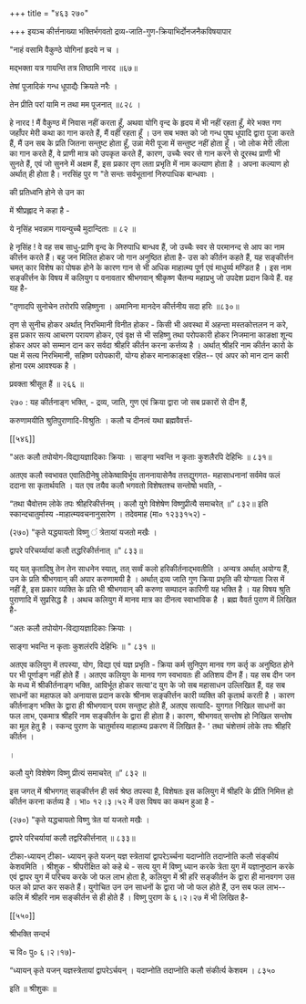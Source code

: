+++
title = "४६३ २७०"

+++
इयञ्च कीर्त्तनाख्या भक्तिर्भगवतो द्रव्य-जाति-गुण-क्रियाभिर्दोनजनैकविषयापार 

"नाहं वसामि वैकुण्ठे योगिनां हृदये न च । 

मद्भक्ता यत्र गायन्ति तत्र तिष्ठामि नारद ॥६७॥ 

तेषां पूजादिकं गन्ध धूपाद्यैः क्रियते नरैः । 

तेन प्रीति परां यामि न तथा मम पूजनात् ॥८२८ । 

हे नारद ! मैं वैकुण्ठ में निवास नहीं करता हूँ, अथवा योगि वृन्द के हृदय में भी नहीं रहता हूँ, मेरे भक्त गण जहाँपर मेरी कथा का गान करते हैं, मैं वहीं रहता हूँ । उन सब भक्त को जो गन्ध पुष्प धूपादि द्वारा पूजा करते हैं, मैं उन सब के प्रति जितना सन्तुष्ट होता हूँ, उन्ना मेरी पूजा में सन्तुष्ट नहीं होता हूँ । जो लोक मेरी लीला का गान करते हैं, वे प्राणी मात्र को उपकृत करते हैं, कारण, उच्चैः स्वर से गान करने से दूरस्थ प्राणी भी सुनते हैं, एवं जो सुनने में अक्षम हैं, इस प्रकार तृण लता प्रभृति में नाम कल्याण होता है । अपना कल्याण हो अर्थात् ही होता है। नरसिंह पुर ण "ते सन्तः सर्वभूतानां निरुपाधिक बान्धवाः । 

की प्रतिध्वनि होने से उन का 

में श्रीप्रह्लाद ने कहा है - 

ये नृसिंह भवन्नाम गायन्युच्चै मुदान्दिताः ॥ ८२ ॥ 

हे नृसिंह ! वे वह सब साधु-प्राणि वृन्द के निरुपाधि बान्धव हैं, जो उच्चैः स्वर से परमानन्द से आप का नाम कीर्त्तन करते हैं। बहु जन मिलित होकर जो गान अनुष्ठित होता है- उस को कीर्तन कहते हैं, यह सङ्कीर्त्तन चमत् कार विशेष का पोषक होने के कारण गान से भी अधिक माहात्म्य पूर्ण एवं माधुर्य्य मण्डित है । इस नाम सङ्कीर्त्तन के विषय में कलियुग प वनावतार श्रीभगवान् श्रीकृष्ण चैतन्य महाप्रभु जो उपदेश प्रदान किये हैं. वह यह है- 

"तृणादपि सुनोचेन तरोरपि सहिष्णुना । अमानिना मानदेन कीर्त्तनीय सदा हरिः ॥८३०॥ 

तृण से सुनीच होकर अर्थात् निरभिमानी विनीत होकर - किसी भी अवस्था में अहन्ता मस्तकोत्तलन न करे, इस प्रकार सत्य आचरण परायण होकर, एवं वृक्ष से भी सहिष्णु तथा परोपकारी होकर निजमाना काङक्षा शून्य होकर अपर को सम्मान दान कर सर्वदा श्रीहरि कीर्तन करना कर्त्तव्य है । अर्थात् श्रीहरि नाम कीर्तन कारो के पक्ष में सत्य निरभिमानी, सहिष्ण परोपकारी, योग्य होकर मानाकाङ्क्षा रहित-- एवं अपर को मान दान कारी होना परम आवश्यक है । 

प्रवक्ता श्रीसूत हैं ॥ २६६ ॥ 

२७० : यह कीर्तनाङ्ग भक्ति, - द्रव्य, जाति, गुण एवं क्रिया द्वारा जो सब प्रकारों से दीन हैं,

करुणामयीति श्रुतिपुराणादि-विश्रुतिः । कलौ च दीनत्वं यथा ब्रह्मवैवर्त्त- 

[[५४६]]

"अतः कलौ तपोयोग-विद्यायज्ञादिकाः क्रियाः । साङ्गा भवन्ति न कृताः कुशलैरपि देहिभिः ॥ ८३१॥ 

अतएव कलौ स्वभावत एवातिदीनेषु लोकेष्वाविर्भूय ताननायासेनैव तत्तद्युगगत- महासाधनानां सर्वमेव फलं ददाना सा कृतार्थयति । यत एव तयैव कलौ भगवतो विशेषतश्च सन्तोषो भवति, - 

“तथा चैवोत्तम लोके तपः श्रीहरिकीर्त्तनम् । कलौ युगे विशेषेण विष्णुप्रीत्यै समाचरेत् ॥” ८३२॥ इति स्कान्दचातुर्मास्य -माहात्म्यवचनानुसारेण । तदेवमाह (मा० १२३३१५२) - 

(२७०) "कृते यद्धयायतो विष्णु ं त्रेतायां यजतो मखैः । 

द्वापरे परिचर्य्यायां कलौ तद्धरिकीर्त्तनात् ॥" ८३३॥ 

यद् यत् कृतादिषु तेन तेन साधनेन स्यात्, तत् सर्व्वं कलो हरिकीर्तनाद्भवतीति । अन्यत्र अर्थात् अयोग्य हैं, उन के प्रति श्रीभगवान् की अपार करुणामयी है । अर्थात् द्रव्य जाति गुण क्रिया प्रभृति की योग्यता जिस में नहीं है, इस प्रकार व्यक्ति के प्रति भी श्रीभगवान् की करुणा सम्पादन कारिणी यह भक्ति है । यह विषय श्रुति पुराणादि में सुप्रसिद्ध है । अथच कलियुग में मानव मात्र का दीनत्व स्वाभाविक है । ब्रह्म वैवर्त पुराण में लिखित है- 

“अतः कलौ तपोयोग-विद्यायज्ञादिकाः क्रियाः । 

साङ्गा भवन्ति न कृताः कुशलंरपि देहिभिः ॥ " ८३१ ॥ 

अतएव कलियुग में तपस्या, योग, विद्या एवं यज्ञ प्रभृति - क्रिया कर्म सुनिपुण मानव गण कर्तृ क अनुष्ठित होने पर भी पूर्णाङ्ग नहीं होते हैं । अतएव कलियुग के मानव गण स्वभावतः ही अतिशय दीन हैं। यह सब दीन जन के मध्य में श्रीकीर्तनाङ्ग भक्ति, आविर्भूत होकर सत्या'द युग के जो सब महासाधन उल्लिखित हैं, वह सब साधनों का महाफल को अनायास प्रदान करके श्रीनाम सङ्कीर्त्तन कारी व्यक्ति की कृतार्थ करती है । कारण कीर्तनाङ्ग भक्ति के द्वारा ही श्रीभगवान् परम सन्तुष्ट होते हैं, अतएव सत्यादि- युगगत निखिल साधनों का फल लाभ, एकमात्र श्रीहरि नाम सङ्कीर्तन के द्वारा ही होता है। कारण, श्रीभगवत् सन्तोष हो निखिल सन्तोष का मूल हेतु है । स्कन्द पुराण के चातुर्मास्य माहात्म्य प्रकरण में लिखित है- ' तथा चंशेत्तमं लोके तपः श्रीहरि कीर्तन । 


। 

कलौ युगे विशेषेण विष्णु प्रीत्यं समाचरेत् ॥” ८३२ ॥ 

इस जगत् में श्रीभगगत् सङ्कीर्त्तन ही सर्व श्रेष्ठ तपस्या है, विशेषतः इस कलियुग में श्रीहरि के प्रीति निमित्त हो कीर्तन करना कर्तव्य है । भा० १२।३।५२ में उस विषय का कथन हुआ है - 

(२७०) "कृते यद्धचायतो विष्णु त्रेत यां यजतो मखैः । 

द्वापरे परिचर्यायां कलौ तद्वरिकीर्त्तनात् ॥ ८३३॥ 

टीका-ध्यायन् टीका- ध्यायन् कृते यजन् यज्ञ स्त्रेतायां द्वापरेऽर्च्चना यदाप्नोति तदाप्नोति कलौ संङ्कीयं केशवमिति । श्रीशुक - श्रीपरीक्षित को कहे थे - सत्य युग में विष्णु ध्यान करके त्रेता युग में यज्ञानुष्ठान करके एवं द्वापर युग में परिचय करके जो फल लाभ होता है, कलियुग में श्री हरि सङ्कीर्तन के द्वारा ही मानवगण उस फल को प्राप्त कर सकते हैं। युगोचित उन उन साधनों के द्वारा जो जो फल होते हैं, उन सब फल लाभ--कलि में श्रीहरि नाम सङ्कीर्तन से ही होते हैं । विष्णु पुराण के ६।२।२७ में भी लिखित है- 

[[५५०]] 

श्रीभक्ति सन्दर्भ 

च वि० पु० ६।२।१७)- 

“ध्यायन् कृते यजन् यज्ञस्त्रेतायां द्वापरेऽर्चयन् । यदाप्नोति तदाप्नोति कलौ संकीर्त्य केशवम । ८३५० 

इति ॥ श्रीशुकः ॥ 
